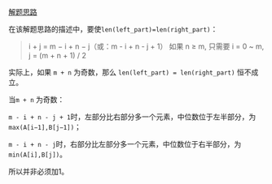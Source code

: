 [解题思路](https://leetcode-cn.com/problems/median-of-two-sorted-arrays/solution/xun-zhao-liang-ge-you-xu-shu-zu-de-zhong-wei-shu-b/)

在该解题思路的描述中，要使`len(left_part)=len(right_part)`：

> i + j = m − i + n − j（或：m - i + n - j + 1）
> 如果 n ≥ m, 只需要 i = 0 ~ m, j = (m + n + 1) / 2

实际上，如果 `m + n` 为奇数，那么 `len(left_part) = len(right_part)` 恒不成立。

当`m + n` 为奇数：

`m - i + n - j + 1`时，左部分比右部分多一个元素，中位数位于左半部分，为`max(A[i−1],B[j−1])`；

`m - i + n - j`时，右部分比左部分多一个元素，中位数位于右半部分，为`min(A[i],B[j])`。

所以并非必须加1。
